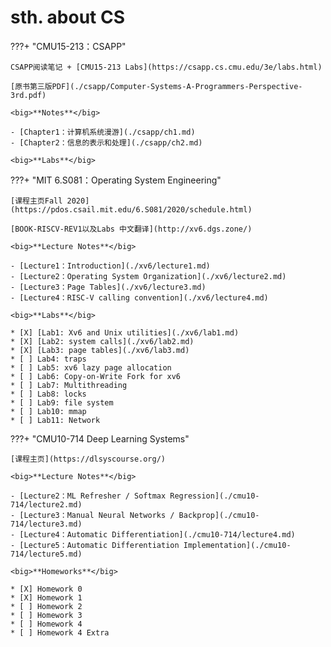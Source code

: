 # sth. about CS 

???+ "CMU15-213：CSAPP"

    CSAPP阅读笔记 + [CMU15-213 Labs](https://csapp.cs.cmu.edu/3e/labs.html)

    [原书第三版PDF](./csapp/Computer-Systems-A-Programmers-Perspective-3rd.pdf)

    <big>**Notes**</big>

    - [Chapter1：计算机系统漫游](./csapp/ch1.md)
    - [Chapter2：信息的表示和处理](./csapp/ch2.md)

    <big>**Labs**</big>

???+ "MIT 6.S081：Operating System Engineering"

    [课程主页Fall 2020](https://pdos.csail.mit.edu/6.S081/2020/schedule.html)

    [BOOK-RISCV-REV1以及Labs 中文翻译](http://xv6.dgs.zone/)

    <big>**Lecture Notes**</big>

    - [Lecture1：Introduction](./xv6/lecture1.md)
    - [Lecture2：Operating System Organization](./xv6/lecture2.md)
    - [Lecture3：Page Tables](./xv6/lecture3.md)
    - [Lecture4：RISC-V calling convention](./xv6/lecture4.md)

    <big>**Labs**</big>

    * [X] [Lab1: Xv6 and Unix utilities](./xv6/lab1.md)
    * [X] [Lab2: system calls](./xv6/lab2.md)
    * [X] [Lab3: page tables](./xv6/lab3.md)
    * [ ] Lab4: traps
    * [ ] Lab5: xv6 lazy page allocation
    * [ ] Lab6: Copy-on-Write Fork for xv6
    * [ ] Lab7: Multithreading
    * [ ] Lab8: locks
    * [ ] Lab9: file system
    * [ ] Lab10: mmap
    * [ ] Lab11: Network

???+ "CMU10-714 Deep Learning Systems"

    [课程主页](https://dlsyscourse.org/)

    <big>**Lecture Notes**</big>

    - [Lecture2：ML Refresher / Softmax Regression](./cmu10-714/lecture2.md)
    - [Lecture3：Manual Neural Networks / Backprop](./cmu10-714/lecture3.md)
    - [Lecture4：Automatic Differentiation](./cmu10-714/lecture4.md)
    - [Lecture5：Automatic Differentiation Implementation](./cmu10-714/lecture5.md)

    <big>**Homeworks**</big>

    * [X] Homework 0
    * [X] Homework 1
    * [ ] Homework 2
    * [ ] Homework 3
    * [ ] Homework 4
    * [ ] Homework 4 Extra
